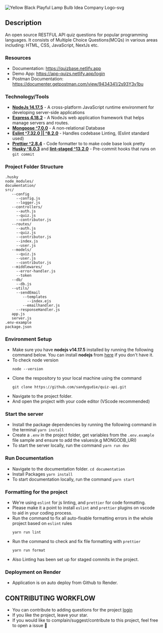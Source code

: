 ![Yellow Black Playful Lamp Bulb Idea Company Logo-svg](https://user-images.githubusercontent.com/54219127/236227772-222d3f86-e627-417a-a299-b686c44f8487.svg)

## Description

An open source RESTFUL API quiz questions for popular programming languages. It consists of Multiple Choice Questions(MCQs) in various areas including: HTML, CSS, JavaScript, NextJs etc.

### Resources

- Documentation: https://quizbase.netlify.app
- Demo App: https://app-quizs.netlify.app/login
- Postman Documentation: https://documenter.getpostman.com/view/9434341/2s93Y3v1bu

### Technology/Tools

- [**NodeJs 14.17.5**](https://nodejs.org/en/) - A cross-platform JavaScript runtime environment for developing server-side applications
- [**Express 4.18.2**](https://expressjs.com/) - A NodeJs web application framework that helps manage servers and routes.
- [**Mongoose ^7.0.0**](https://www.mongodb.com/) - A non-relational Database
- [**Eslint ^7.32.0 || ^8.2.0**](https://eslint.org/) - Handles codebase Linting, (Eslint standard used)
- [**Prettier ^2.8.4**](https://prettier.io/) - Code formatter to to make code base look pretty
- [**Husky ^8.0.3**](https://github.com/typicode/husky) and [**lint-staged ^13.2.0**](https://github.com/okonet/lint-staged) - Pre-commit hooks that runs on `git commit`

### Project Folder Structure

```
.husky
node_modules/
documentation/
src/
   --config
     --config.js
     --logger.js
   --controllers/
     --auth.js
     --quiz.js
     --contributor.js
   --routes/
     --auth.js
     --quiz.js
     --contributor.js
     --index.js
     --user.js
   --models/
     --quiz.js
     --user.js
     --contributor.js
   --middlewares/
     --error-handler.js
     --token
   --db/
     --db.js
   --utils/
     --sendEmail
        --templates
          --index.ejs
        --emailhandler.js
     --responseHandler.js
   app.js
   server.js
.env-example
package.json
```

### Environment Setup

- Make sure you have **nodejs v14.17.5** installed by running the following command below. You can install **nodejs** from [here](https://nodejs.org/en/download/) if you don't have it.
- To check node version
  ```
  node --version
  ```
- Clone the respository to your local machine using the command
  ```
  git clone https://github.com/sandygudie/quiz-api.git
  ```
- Navigate to the project folder.
- And open the project with your code editor (VScode recommended)

### Start the server

- Install the package dependencies by running the following command in the terminal `yarn install`
- Create a `.env` in the project folder, get variables from the `.env.example` file sample and ensure to add the values(e.g MONGODB_URI)
- To start the server locally, run the command `yarn run dev`

### Run Documentation

- Navigate to the documentation folder. `cd documentation`
- Install Packages `yarn install`
- To start documentation locally, run the command `yarn start`

### Formatting for the project

- We're using `eslint` for js linting, and `prettier` for code formatting.
- Please make it a point to install `eslint` and `prettier` plugins on vscode to aid in your coding process.
- Run the command to fix all auto-fixable formatting errors in the whole project based on `eslint` rules
  ```
  yarn run lint
  ```
- Run the command to check and fix file formatting with `prettier`
  ```
  yarn run format
  ```
- Also Linting has been set up for staged commits in the project.

### Deployment on Render

- Application is on auto deploy from Github to Render.

## CONTRIBUTING WORKFLOW

- You can contribute to adding questions for the project [login](https://quizbase.netlify.app/login)
- If you like the project, leave your star.
- If you would like to complain/suggest/contribute to this project, feel free to open a issue :heart_decoration:
